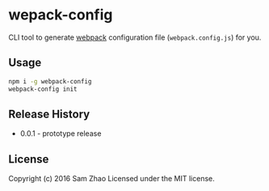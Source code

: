 # wepack-config

CLI tool to generate [webpack](https://github.com/webpack/webpack) configuration file (`webpack.config.js`) for you.

## Usage

```bash
npm i -g webpack-config
webpack-config init
```



## Release History
 - 0.0.1 - prototype release

## License

Copyright (c) 2016 Sam Zhao
Licensed under the MIT license.